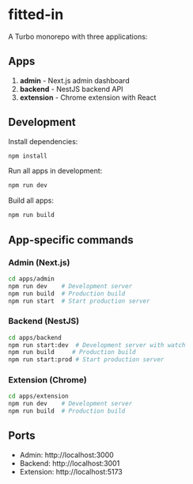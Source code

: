 # fitted-in

A Turbo monorepo with three applications:

## Apps

1. **admin** - Next.js admin dashboard
2. **backend** - NestJS backend API
3. **extension** - Chrome extension with React

## Development

Install dependencies:

```bash
npm install
```

Run all apps in development:

```bash
npm run dev
```

Build all apps:

```bash
npm run build
```

## App-specific commands

### Admin (Next.js)

```bash
cd apps/admin
npm run dev    # Development server
npm run build  # Production build
npm run start  # Start production server
```

### Backend (NestJS)

```bash
cd apps/backend
npm run start:dev  # Development server with watch
npm run build     # Production build
npm run start:prod # Start production server
```

### Extension (Chrome)

```bash
cd apps/extension
npm run dev    # Development server
npm run build  # Production build
```

## Ports

- Admin: http://localhost:3000
- Backend: http://localhost:3001
- Extension: http://localhost:5173
